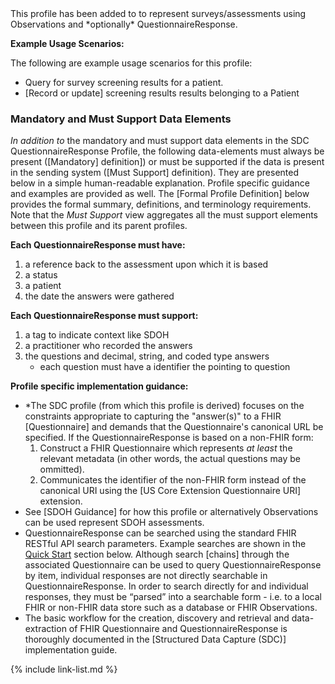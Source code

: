 <div class="new-content" markdown="1">
This profile has been added to to represent surveys/assessments using Observations and *optionally* QuestionnaireResponse.
</div><!-- new-content -->

**Example Usage Scenarios:**

The following are example usage scenarios for this profile:

-   Query for survey screening results for a patient.
-  [Record or update] screening results results belonging to a Patient

### Mandatory and Must Support Data Elements

*In addition to* the mandatory and must support data elements in the SDC QuestionnaireResponse Profile, the following data-elements must always be present ([Mandatory] definition]) or must be supported if the data is present in the sending system ([Must Support] definition). They are presented below in a simple human-readable explanation.  Profile specific guidance and examples are provided as well.  The [Formal Profile Definition] below provides the  formal summary, definitions, and terminology requirements. Note that the *Must Support* view aggregates all the must support elements between this profile and its parent profiles.

**Each QuestionnaireResponse must have:**

1. a reference back to the assessment upon which it is based
1. a status
1. a patient
1. the date the answers were gathered

**Each QuestionnaireResponse must support:**

1. a tag to indicate context like SDOH
1. a practitioner who recorded the answers
3. the questions and decimal, string, and coded type answers
   - each question must have a identifier the pointing to question

**Profile specific implementation guidance:**

- \*The SDC profile (from which this profile is derived) focuses on the constraints appropriate to capturing the "answer(s)" to a FHIR [Questionnaire] and demands that the Questionnaire's canonical URL be specified. If the QuestionnaireResponse is based on a non-FHIR form:
  1. Construct a FHIR Questionnaire which represents *at least* the relevant metadata (in other words, the actual questions may be ommitted).
  1. Communicates the identifier of the non-FHIR form instead of the canonical URI using the [US Core Extension Questionnaire URI] extension.
- See [SDOH Guidance] for how this profile or alternatively Observations can be used represent SDOH assessments.
- QuestionnaireResponse can be searched using the standard FHIR RESTful API search parameters.  Example searches are shown in the [Quick Start](#notes) section below.  Although search [chains] through the associated Questionnaire can  be used to query QuestionnaireResponse by item, individual responses are not directly searchable in QuestionnaireResponse. In order to search directly for and individual responses, they must be “parsed” into a searchable form - i.e. to a local FHIR or non-FHIR data store such as a database or FHIR Observations.
- The basic workflow for the creation, discovery and retrieval and data-extraction of FHIR Questionnaire and QuestionnaireResponse is thoroughly documented in the [Structured Data Capture (SDC)] implementation guide.


{% include link-list.md %}
